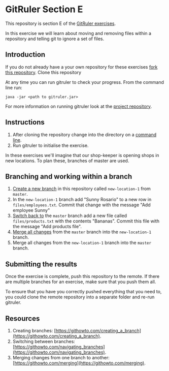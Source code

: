 <!--
Marked Style: Github
-->

# GitRuler Section E

This repository is section E of the [GitRuler exercises](https://github.com/UOL-CS/gitruler-exercises).

In this exercise we will learn about moving and removing files within a repository and telling git to ignore a set of files.

## Introduction

If you do not already have a your own repository for these exercises [fork this repository](https://help.github.com/articles/fork-a-repo/). Clone this repository

At any time you can run gitruler to check your progress. From the command line run:

`java -jar <path to gitruler.jar>`

For more information on running gitruler look at the [project repository](https://github.com/rcraggs/gitruler).

## Instructions

1. After cloning the repository change into the directory on a [command line](https://www.techopedia.com/definition/3337/command-line-interface-cli).
2. Run gitruler to initialise the exercise.

In these exercises we'll imagine that our shop-keeper is opening shops in new locations. To plan these, branches of master are used.

## Branching and working within a branch

1. [Create a new branch](https://githowto.com/creating_a_branch) in this repository called `new-location-1` from `master`.
2. In the `new-location-1` branch add "Sunny Rosario" to a new row in `files/employees.txt`. Commit that change with the message "Add employee Sunny"
3. [Switch back to](https://githowto.com/navigating_branches) the `master` branch add a new file called `files/products.txt` with the contents "Bananas". Commit this file with the message "Add products file".
4. [Merge all changes](https://githowto.com/merging) from the `master` branch into the `new-location-1` branch.
5. Merge all changes from the `new-location-1` branch into the `master` branch.

## Submitting the results

Once the exercise is complete, push this repository to the remote. If there are multiple branches for an exercise, make sure that you push them all. 

To ensure that you have you correctly pushed everything that you need to, you could clone the remote repository into a separate folder and re-run gitruler.

## Resources

1. Creating branches: [https://githowto.com/creating_a_branch](https://githowto.com/creating_a_branch).
2. Switching between branches: [https://githowto.com/navigating_branches](https://githowto.com/navigating_branches).
3. Merging changes from one branch to another: [https://githowto.com/merging](https://githowto.com/merging).